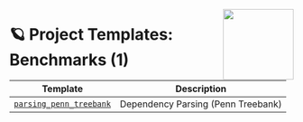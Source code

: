 <a href="https://explosion.ai"><img src="https://explosion.ai/assets/img/logo.svg" width="125" height="125" align="right" /></a>

# 🪐 Project Templates: Benchmarks (1)

| Template | Description |
| --- | --- |
| [`parsing_penn_treebank`](parsing_penn_treebank) | Dependency Parsing (Penn Treebank) |